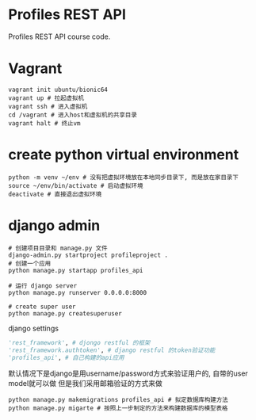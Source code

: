 # Profiles REST API

Profiles REST API course code.


# Vagrant
```shell
vagrant init ubuntu/bionic64
vagrant up # 拉起虚拟机
vagrant ssh # 进入虚拟机
cd /vagrant # 进入host和虚拟机的共享目录
vagrant halt # 终止vm
```

# create python virtual environment
```shell
python -m venv ~/env # 没有把虚拟环境放在本地同步目录下, 而是放在家目录下
source ~/env/bin/activate # 启动虚拟环境
deactivate # 直接退出虚拟环境
```

# django admin
```shell
# 创建项目目录和 manage.py 文件
django-admin.py startproject profileproject .
# 创建一个应用
python manage.py startapp profiles_api

# 运行 django server
python manage.py runserver 0.0.0.0:8000

# create super user
python manage.py createsuperuser
```

django settings
```python
'rest_framework', # djongo restful 的框架
'rest_framework.authtoken', # django restful 的token验证功能
'profiles_api', # 自己构建的api应用
```
默认情况下是django是用username/password方式来验证用户的, 自带的user model就可以做
但是我们采用邮箱验证的方式来做

```shell
python manage.py makemigrations profiles_api # 拟定数据库构建方法
python manage.py migarte # 按照上一步制定的方法来构建数据库的模型表格

```
